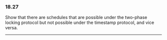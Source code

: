 ### 18.27

Show that there are schedules that are possible under the two-phase locking
protocol but not possible under the timestamp protocol, and vice versa.

---


 